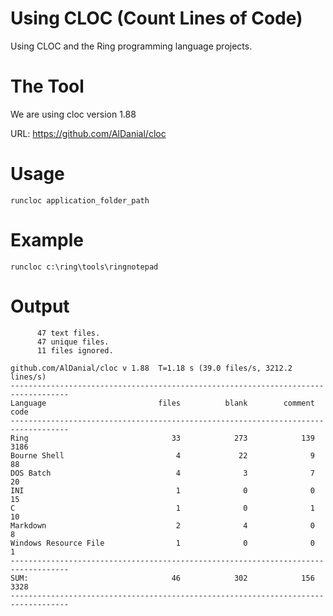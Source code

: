 Using CLOC (Count Lines of Code)
================================

Using CLOC and the Ring programming language projects.

The Tool
========

We are using cloc version 1.88 

URL: https://github.com/AlDanial/cloc

Usage
=====

	runcloc application_folder_path

Example
=======

	runcloc c:\ring\tools\ringnotepad

Output
======

	      47 text files.
	      47 unique files.
	      11 files ignored.
	
	github.com/AlDanial/cloc v 1.88  T=1.18 s (39.0 files/s, 3212.2 lines/s)
	-----------------------------------------------------------------------------------
	Language                         files          blank        comment           code
	-----------------------------------------------------------------------------------
	Ring                                33            273            139           3186
	Bourne Shell                         4             22              9             88
	DOS Batch                            4              3              7             20
	INI                                  1              0              0             15
	C                                    1              0              1             10
	Markdown                             2              4              0              8
	Windows Resource File                1              0              0              1
	-----------------------------------------------------------------------------------
	SUM:                                46            302            156           3328
	-----------------------------------------------------------------------------------